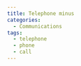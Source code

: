 ```yaml
---
title: Telephone minus
categories:
  - Communications
tags:
  - telephone
  - phone
  - call
---
```

